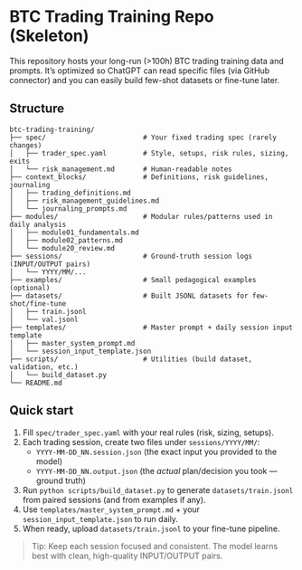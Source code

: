 # BTC Trading Training Repo (Skeleton)

This repository hosts your long-run (>100h) BTC trading training data and prompts. It’s optimized so ChatGPT can read specific files (via GitHub connector) and you can easily build few-shot datasets or fine-tune later.

## Structure
```
btc-trading-training/
├── spec/                        # Your fixed trading spec (rarely changes)
│   ├── trader_spec.yaml         # Style, setups, risk rules, sizing, exits
│   └── risk_management.md       # Human-readable notes
├── context_blocks/              # Definitions, risk guidelines, journaling
│   ├── trading_definitions.md
│   ├── risk_management_guidelines.md
│   └── journaling_prompts.md
├── modules/                     # Modular rules/patterns used in daily analysis
│   ├── module01_fundamentals.md
│   ├── module02_patterns.md
│   └── module20_review.md
├── sessions/                    # Ground-truth session logs (INPUT/OUTPUT pairs)
│   └── YYYY/MM/...
├── examples/                    # Small pedagogical examples (optional)
├── datasets/                    # Built JSONL datasets for few-shot/fine-tune
│   ├── train.jsonl
│   └── val.jsonl
├── templates/                   # Master prompt + daily session input template
│   ├── master_system_prompt.md
│   └── session_input_template.json
├── scripts/                     # Utilities (build dataset, validation, etc.)
│   └── build_dataset.py
└── README.md
```

## Quick start
1. Fill `spec/trader_spec.yaml` with your real rules (risk, sizing, setups).
2. Each trading session, create two files under `sessions/YYYY/MM/`:
   - `YYYY-MM-DD_NN.session.json`  (the exact input you provided to the model)
   - `YYYY-MM-DD_NN.output.json`   (the *actual* plan/decision you took — ground truth)
3. Run `python scripts/build_dataset.py` to generate `datasets/train.jsonl` from paired sessions (and from examples if any).
4. Use `templates/master_system_prompt.md` + your `session_input_template.json` to run daily.
5. When ready, upload `datasets/train.jsonl` to your fine-tune pipeline.

> Tip: Keep each session focused and consistent. The model learns best with clean, high-quality INPUT/OUTPUT pairs.
